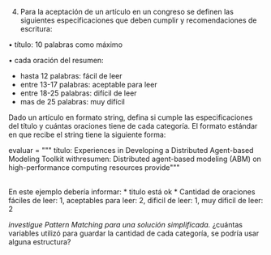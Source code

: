 4. Para la aceptación de un artículo en un congreso se definen las siguientes especificaciones que
deben cumplir y recomendaciones de escritura:

• título: 10 palabras como máximo

• cada oración del resumen:
 * hasta 12 palabras: fácil de leer
 * entre 13-17 palabras: aceptable para leer
 * entre 18-25 palabras: difícil de leer
 * mas de 25 palabras: muy difícil
 
Dado un artículo en formato string, defina si cumple las especificaciones del título y cuántas oraciones tiene de cada categoría. El formato estándar en que recibe el string tiene la siguiente forma:


evaluar = """ título: Experiences in Developing a Distributed Agent-based Modeling Toolkit withresumen: Distributed agent-based modeling (ABM) on high-performance computing resources provide"""

<br>
En este ejemplo debería informar:
* titulo está ok
* Cantidad de oraciones fáciles de leer: 1, aceptables para leer: 2, dificil de leer: 1, muy dificil
de leer: 2

*investigue Pattern Matching para una solución simplificada.* 
¿cuántas variables utilizó para guardar la cantidad de cada categoría, se podría usar alguna estructura?